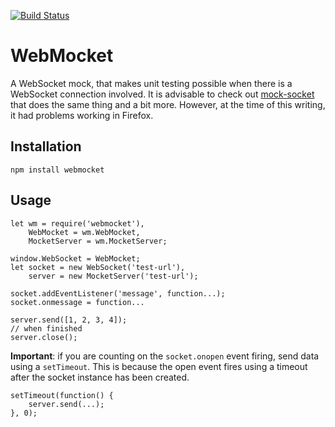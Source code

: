 [![Build Status](https://travis-ci.org/nomve/WebMocket.svg?branch=master)](https://travis-ci.org/nomve/WebMocket)

# WebMocket

A WebSocket mock, that makes unit testing possible when there is a WebSocket connection involved. It is advisable to check out [mock-socket](https://github.com/thoov/mock-socket) that does the same thing and a bit more. However, at the time of this writing, it had problems working in Firefox.

## Installation
```shell
npm install webmocket
```
## Usage
```
let wm = require('webmocket'),
    WebMocket = wm.WebMocket,
    MocketServer = wm.MocketServer;
    
window.WebSocket = WebMocket;
let socket = new WebSocket('test-url'),
    server = new MocketServer('test-url');

socket.addEventListener('message', function...);
socket.onmessage = function...

server.send([1, 2, 3, 4]);
// when finished
server.close();
```

**Important**: if you are counting on the `socket.onopen` event firing, send data using a `setTimeout`. This is because the open event fires using a timeout after the socket instance has been created.

```
setTimeout(function() {
    server.send(...);
}, 0);
```
